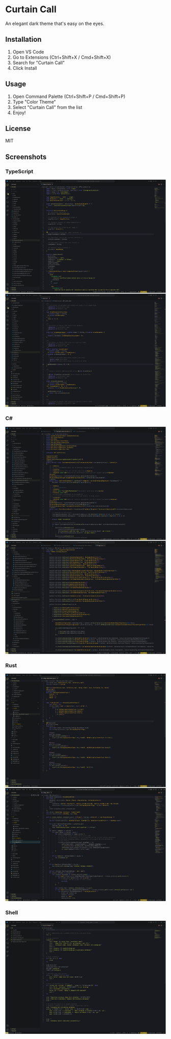 # Curtain Call

An elegant dark theme that's easy on the eyes.

## Installation

1. Open VS Code
2. Go to Extensions (Ctrl+Shift+X / Cmd+Shift+X)
3. Search for "Curtain Call"
4. Click Install

## Usage

1. Open Command Palette (Ctrl+Shift+P / Cmd+Shift+P)
2. Type "Color Theme"
3. Select "Curtain Call" from the list
4. Enjoy!

## License

MIT

## Screenshots

### TypeScript

![TypeScript Example 1](screenshots/typescript-1.png)
![TypeScript Example 2](screenshots/typescript-2.png)

### C\#

![C# Example 1](screenshots/csharp-1.png)
![C# Example 2](screenshots/csharp-2.png)

### Rust

![Rust Example 1](screenshots/rust-1.png)
![Rust Example 2](screenshots/rust-2.png)

### Shell

![Shell Example](screenshots/shell-1.png)
